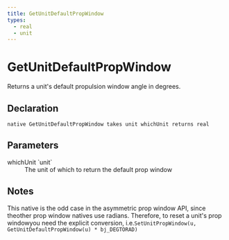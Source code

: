 ```yaml
---
title: GetUnitDefaultPropWindow
types:
  - real
  - unit
---
```


# GetUnitDefaultPropWindow
Returns a unit's default propulsion window angle in degrees.

## Declaration

```
native GetUnitDefaultPropWindow takes unit whichUnit returns real
```

## Parameters
<dl>
  <dt>whichUnit `unit`</dt>
  <dd>The unit of which to return the default prop window</dd>
</dl>

## Notes 
This native is the odd case in the asymmetric prop window API, since theother prop window natives use radians. Therefore, to reset a unit's prop windowyou need the explicit conversion, i.e.`SetUnitPropWindow(u, GetUnitDefaultPropWindow(u) * bj_DEGTORAD)`